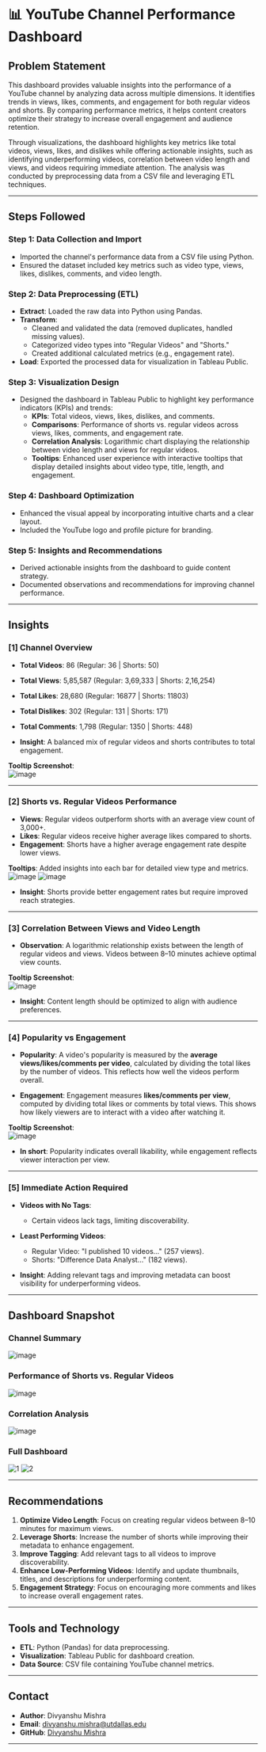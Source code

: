 # 📊 YouTube Channel Performance Dashboard

## Problem Statement

This dashboard provides valuable insights into the performance of a YouTube channel by analyzing data across multiple dimensions. It identifies trends in views, likes, comments, and engagement for both regular videos and shorts. By comparing performance metrics, it helps content creators optimize their strategy to increase overall engagement and audience retention.

Through visualizations, the dashboard highlights key metrics like total videos, views, likes, and dislikes while offering actionable insights, such as identifying underperforming videos, correlation between video length and views, and videos requiring immediate attention. The analysis was conducted by preprocessing data from a CSV file and leveraging ETL techniques.

---

## Steps Followed

### Step 1: Data Collection and Import  
- Imported the channel's performance data from a CSV file using Python.  
- Ensured the dataset included key metrics such as video type, views, likes, dislikes, comments, and video length.

### Step 2: Data Preprocessing (ETL)  
- **Extract**: Loaded the raw data into Python using Pandas.  
- **Transform**:  
  - Cleaned and validated the data (removed duplicates, handled missing values).  
  - Categorized video types into "Regular Videos" and "Shorts."  
  - Created additional calculated metrics (e.g., engagement rate).  
- **Load**: Exported the processed data for visualization in Tableau Public.  

### Step 3: Visualization Design  
- Designed the dashboard in Tableau Public to highlight key performance indicators (KPIs) and trends:  
  - **KPIs**: Total videos, views, likes, dislikes, and comments.  
  - **Comparisons**: Performance of shorts vs. regular videos across views, likes, comments, and engagement rate.  
  - **Correlation Analysis**: Logarithmic chart displaying the relationship between video length and views for regular videos.  
  - **Tooltips**: Enhanced user experience with interactive tooltips that display detailed insights about video type, title, length, and engagement.  

### Step 4: Dashboard Optimization  
- Enhanced the visual appeal by incorporating intuitive charts and a clear layout.  
- Included the YouTube logo and profile picture for branding.  

### Step 5: Insights and Recommendations  
- Derived actionable insights from the dashboard to guide content strategy.  
- Documented observations and recommendations for improving channel performance.

---

## Insights

### [1] Channel Overview  
- **Total Videos**: 86 (Regular: 36 | Shorts: 50)   
- **Total Views**: 5,85,587 (Regular: 3,69,333 | Shorts: 2,16,254)  
- **Total Likes**: 28,680 (Regular: 16877 | Shorts: 11803)  
- **Total Dislikes**: 302 (Regular: 131 | Shorts: 171)  
- **Total Comments**: 1,798 (Regular: 1350 | Shorts: 448)  

- **Insight**: A balanced mix of regular videos and shorts contributes to total engagement.  

**Tooltip Screenshot**:  
![image](https://github.com/user-attachments/assets/bba1bbff-8a8e-42f7-862d-2818c88563ce)

---

### [2] Shorts vs. Regular Videos Performance  

- **Views**: Regular videos outperform shorts with an average view count of 3,000+.  
- **Likes**: Regular videos receive higher average likes compared to shorts.  
- **Engagement**: Shorts have a higher average engagement rate despite lower views.  

**Tooltips**: Added insights into each bar for detailed view type and metrics.  
![image](https://github.com/user-attachments/assets/c988394e-1866-4d76-8b1a-c659ee74cfc1)
![image](https://github.com/user-attachments/assets/5db271c1-450b-4c19-846a-eb5981726774)

- **Insight**: Shorts provide better engagement rates but require improved reach strategies.  

---

### [3] Correlation Between Views and Video Length  

- **Observation**: A logarithmic relationship exists between the length of regular videos and views. Videos between 8–10 minutes achieve optimal view counts.  

**Tooltip Screenshot**:  
![image](https://github.com/user-attachments/assets/3d99f913-9777-4556-b997-db8defafb56b)

- **Insight**: Content length should be optimized to align with audience preferences.  

---

### [4] Popularity vs Engagement  

- **Popularity**: A video's popularity is measured by the **average views/likes/comments per video**, calculated by dividing the total likes by the number of videos. This reflects how well the videos perform overall.  

- **Engagement**: Engagement measures **likes/comments per view**, computed by dividing total likes or comments by total views. This shows how likely viewers are to interact with a video after watching it.  

**Tooltip Screenshot**:  
![image](https://github.com/user-attachments/assets/20d7019c-f47e-432e-9eeb-6ba666c967c6)

- **In short**: Popularity indicates overall likability, while engagement reflects viewer interaction per view.  

---

### [5] Immediate Action Required  

- **Videos with No Tags**:  
  - Certain videos lack tags, limiting discoverability.  

- **Least Performing Videos**:  
  - Regular Video: "I published 10 videos..." (257 views).  
  - Shorts: "Difference Data Analyst..." (182 views).  

- **Insight**: Adding relevant tags and improving metadata can boost visibility for underperforming videos.  

---

## Dashboard Snapshot  

### Channel Summary  
![image](https://github.com/user-attachments/assets/6e7d2811-c8e0-4be1-87dd-2ef7302bce39)

### Performance of Shorts vs. Regular Videos  
![image](https://github.com/user-attachments/assets/ea1715e3-a445-456d-a207-62ee520e0191)

### Correlation Analysis  
![image](https://github.com/user-attachments/assets/39ea4da9-9fe5-4cfa-b323-ca2c282466f4)

### Full Dashboard 
![1](https://github.com/user-attachments/assets/d79a9d26-23ff-4623-9d20-c3f9c3c1bb50)
![2](https://github.com/user-attachments/assets/25cf7b43-f360-4979-8f93-845127c5272c)

---

## Recommendations  

1. **Optimize Video Length**: Focus on creating regular videos between 8–10 minutes for maximum views.  
2. **Leverage Shorts**: Increase the number of shorts while improving their metadata to enhance engagement.  
3. **Improve Tagging**: Add relevant tags to all videos to improve discoverability.  
4. **Enhance Low-Performing Videos**: Identify and update thumbnails, titles, and descriptions for underperforming content.  
5. **Engagement Strategy**: Focus on encouraging more comments and likes to increase overall engagement rates.  

---

## Tools and Technology  

- **ETL**: Python (Pandas) for data preprocessing.  
- **Visualization**: Tableau Public for dashboard creation.  
- **Data Source**: CSV file containing YouTube channel metrics.  

---

## Contact  

- **Author**: Divyanshu Mishra  
- **Email**: [divyanshu.mishra@utdallas.edu](mailto:divyanshu.mishra@utdallas.edu)  
- **GitHub**: [Divyanshu Mishra](https://github.com/DivyanshuMishra97)  

---

